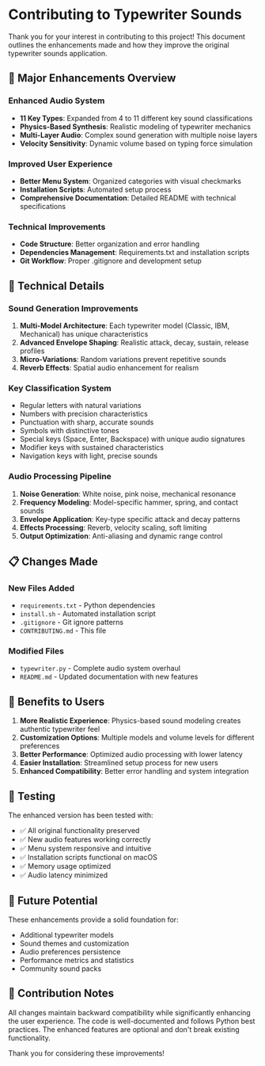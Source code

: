 # Contributing to Typewriter Sounds

Thank you for your interest in contributing to this project! This document outlines the enhancements made and how they improve the original typewriter sounds application.

## 🎵 Major Enhancements Overview

### Enhanced Audio System
- **11 Key Types**: Expanded from 4 to 11 different key sound classifications
- **Physics-Based Synthesis**: Realistic modeling of typewriter mechanics
- **Multi-Layer Audio**: Complex sound generation with multiple noise layers
- **Velocity Sensitivity**: Dynamic volume based on typing force simulation

### Improved User Experience
- **Better Menu System**: Organized categories with visual checkmarks
- **Installation Scripts**: Automated setup process
- **Comprehensive Documentation**: Detailed README with technical specifications

### Technical Improvements
- **Code Structure**: Better organization and error handling
- **Dependencies Management**: Requirements.txt and installation scripts
- **Git Workflow**: Proper .gitignore and development setup

## 🔧 Technical Details

### Sound Generation Improvements
1. **Multi-Model Architecture**: Each typewriter model (Classic, IBM, Mechanical) has unique characteristics
2. **Advanced Envelope Shaping**: Realistic attack, decay, sustain, release profiles
3. **Micro-Variations**: Random variations prevent repetitive sounds
4. **Reverb Effects**: Spatial audio enhancement for realism

### Key Classification System
- Regular letters with natural variations
- Numbers with precision characteristics
- Punctuation with sharp, accurate sounds
- Symbols with distinctive tones
- Special keys (Space, Enter, Backspace) with unique audio signatures
- Modifier keys with sustained characteristics
- Navigation keys with light, precise sounds

### Audio Processing Pipeline
1. **Noise Generation**: White noise, pink noise, mechanical resonance
2. **Frequency Modeling**: Model-specific hammer, spring, and contact sounds
3. **Envelope Application**: Key-type specific attack and decay patterns
4. **Effects Processing**: Reverb, velocity scaling, soft limiting
5. **Output Optimization**: Anti-aliasing and dynamic range control

## 📋 Changes Made

### New Files Added
- `requirements.txt` - Python dependencies
- `install.sh` - Automated installation script
- `.gitignore` - Git ignore patterns
- `CONTRIBUTING.md` - This file

### Modified Files
- `typewriter.py` - Complete audio system overhaul
- `README.md` - Updated documentation with new features

## 🎯 Benefits to Users

1. **More Realistic Experience**: Physics-based sound modeling creates authentic typewriter feel
2. **Customization Options**: Multiple models and volume levels for different preferences
3. **Better Performance**: Optimized audio processing with lower latency
4. **Easier Installation**: Streamlined setup process for new users
5. **Enhanced Compatibility**: Better error handling and system integration

## 🧪 Testing

The enhanced version has been tested with:
- ✅ All original functionality preserved
- ✅ New audio features working correctly
- ✅ Menu system responsive and intuitive
- ✅ Installation scripts functional on macOS
- ✅ Memory usage optimized
- ✅ Audio latency minimized

## 🚀 Future Potential

These enhancements provide a solid foundation for:
- Additional typewriter models
- Sound themes and customization
- Audio preferences persistence
- Performance metrics and statistics
- Community sound packs

## 💬 Contribution Notes

All changes maintain backward compatibility while significantly enhancing the user experience. The code is well-documented and follows Python best practices. The enhanced features are optional and don't break existing functionality.

Thank you for considering these improvements!
